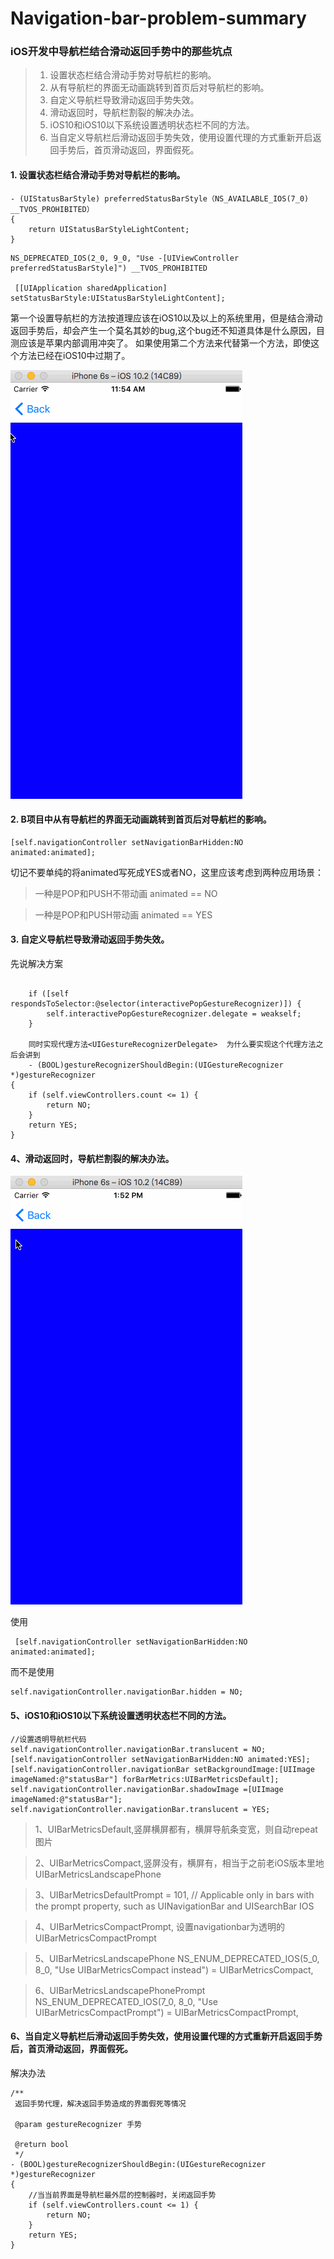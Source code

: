 # Navigation-bar-problem-summary
### iOS开发中导航栏结合滑动返回手势中的那些坑点

> 1. 设置状态栏结合滑动手势对导航栏的影响。
> 2. 从有导航栏的界面无动画跳转到首页后对导航栏的影响。
> 3. 自定义导航栏导致滑动返回手势失效。
> 4. 滑动返回时，导航栏割裂的解决办法。
> 5. iOS10和iOS10以下系统设置透明状态栏不同的方法。
> 6. 当自定义导航栏后滑动返回手势失效，使用设置代理的方式重新开启返回手势后，首页滑动返回，界面假死。


#### 1. 设置状态栏结合滑动手势对导航栏的影响。
```
- (UIStatusBarStyle) preferredStatusBarStyle（NS_AVAILABLE_IOS(7_0) __TVOS_PROHIBITED）
{
    return UIStatusBarStyleLightContent;
}
```
```
NS_DEPRECATED_IOS(2_0, 9_0, "Use -[UIViewController preferredStatusBarStyle]") __TVOS_PROHIBITED

 [[UIApplication sharedApplication] setStatusBarStyle:UIStatusBarStyleLightContent];
```

第一个设置导航栏的方法按道理应该在iOS10以及以上的系统里用，但是结合滑动返回手势后，却会产生一个莫名其妙的bug,这个bug还不知道具体是什么原因，目测应该是苹果内部调用冲突了。
如果使用第二个方法来代替第一个方法，即使这个方法已经在iOS10中过期了。

![demo](Image/1.gif)

#### 2. B项目中从有导航栏的界面无动画跳转到首页后对导航栏的影响。

```
[self.navigationController setNavigationBarHidden:NO animated:animated];
```
切记不要单纯的将animated写死成YES或者NO，这里应该考虑到两种应用场景：
>一种是POP和PUSH不带动画    animated == NO

>一种是POP和PUSH带动画      animated == YES

#### 3. 自定义导航栏导致滑动返回手势失效。

先说解决方案

```
  
    if ([self respondsToSelector:@selector(interactivePopGestureRecognizer)]) {
        self.interactivePopGestureRecognizer.delegate = weakself;
    }
    
    同时实现代理方法<UIGestureRecognizerDelegate>  为什么要实现这个代理方法之后会讲到
    - (BOOL)gestureRecognizerShouldBegin:(UIGestureRecognizer *)gestureRecognizer
{
    if (self.viewControllers.count <= 1) {
        return NO;
    }
    return YES;
}
```

#### 4、滑动返回时，导航栏割裂的解决办法。

![demo](Image/2.gif)

使用

```
 [self.navigationController setNavigationBarHidden:NO animated:animated];
```
而不是使用

```
self.navigationController.navigationBar.hidden = NO;
```

#### 5、iOS10和iOS10以下系统设置透明状态栏不同的方法。
```
//设置透明导航栏代码
self.navigationController.navigationBar.translucent = NO;
[self.navigationController setNavigationBarHidden:NO animated:YES];
[self.navigationController.navigationBar setBackgroundImage:[UIImage imageNamed:@"statusBar"] forBarMetrics:UIBarMetricsDefault];
self.navigationController.navigationBar.shadowImage =[UIImage imageNamed:@"statusBar"];
self.navigationController.navigationBar.translucent = YES;
```

>1、UIBarMetricsDefault,竖屏横屏都有，横屏导航条变宽，则自动repeat图片

>2、UIBarMetricsCompact,竖屏没有，横屏有，相当于之前老iOS版本里地UIBarMetricsLandscapePhone

>3、UIBarMetricsDefaultPrompt = 101, // Applicable only in bars with the prompt property, such as UINavigationBar and UISearchBar
IOS 

>4、UIBarMetricsCompactPrompt, 设置navigationbar为透明的UIBarMetricsCompactPrompt

>5、UIBarMetricsLandscapePhone NS_ENUM_DEPRECATED_IOS(5_0, 8_0, "Use UIBarMetricsCompact instead") = UIBarMetricsCompact,

>6、UIBarMetricsLandscapePhonePrompt NS_ENUM_DEPRECATED_IOS(7_0, 8_0, "Use UIBarMetricsCompactPrompt") = UIBarMetricsCompactPrompt,

#### 6、当自定义导航栏后滑动返回手势失效，使用设置代理的方式重新开启返回手势后，首页滑动返回，界面假死。
解决办法

```
/**
 返回手势代理，解决返回手势造成的界面假死等情况

 @param gestureRecognizer 手势

 @return bool
 */
- (BOOL)gestureRecognizerShouldBegin:(UIGestureRecognizer *)gestureRecognizer
{
	//当当前界面是导航栏最外层的控制器时，关闭返回手势
    if (self.viewControllers.count <= 1) {
        return NO;
    }
    return YES;
}

```

